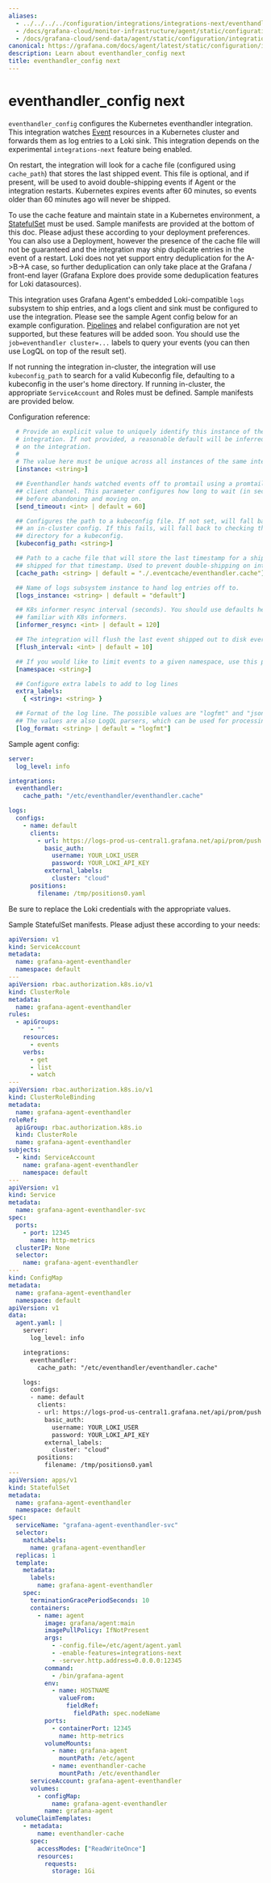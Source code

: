 ```yaml
---
aliases:
  - ../../../../configuration/integrations/integrations-next/eventhandler-config/
  - /docs/grafana-cloud/monitor-infrastructure/agent/static/configuration/integrations/integrations-next/eventhandler-config/
  - /docs/grafana-cloud/send-data/agent/static/configuration/integrations/integrations-next/eventhandler-config/
canonical: https://grafana.com/docs/agent/latest/static/configuration/integrations/integrations-next/eventhandler-config/
description: Learn about eventhandler_config next
title: eventhandler_config next
---
```


# eventhandler_config next

`eventhandler_config` configures the Kubernetes eventhandler integration. This
integration watches
[Event](https://kubernetes.io/docs/reference/generated/kubernetes-api/v1.19/#event-v1-core)
resources in a Kubernetes cluster and forwards them as log entries to a Loki
sink. This integration depends on the experimental `integrations-next` feature
being enabled.

On restart, the integration will look for a cache file (configured using
`cache_path`) that stores the last shipped event. This file is optional, and if
present, will be used to avoid double-shipping events if Agent or the
integration restarts. Kubernetes expires events after 60 minutes, so events
older than 60 minutes ago will never be shipped.

To use the cache feature and maintain state in a Kubernetes environment, a
[StatefulSet](https://kubernetes.io/docs/concepts/workloads/controllers/statefulset/)
must be used. Sample manifests are provided at the bottom of this doc. Please
adjust these according to your deployment preferences. You can also use a
Deployment, however the presence of the cache file will not be guaranteed and
the integration may ship duplicate entries in the event of a restart. Loki does
not yet support entry deduplication for the A->B->A case, so further
deduplication can only take place at the Grafana / front-end layer (Grafana
Explore does provide some deduplication features for Loki datasources).

This integration uses Grafana Agent's embedded Loki-compatible `logs` subsystem
to ship entries, and a logs client and sink must be configured to use the
integration. Please see the sample Agent config below for an example
configuration.
[Pipelines](/docs/loki/latest/clients/promtail/pipelines/)
and relabel configuration are not yet supported, but these features will be
added soon. You should use the `job=eventhandler cluster=...` labels to query
your events (you can then use LogQL on top of the result set).

If not running the integration in-cluster, the integration will use
`kubeconfig_path` to search for a valid Kubeconfig file, defaulting to a
kubeconfig in the user's home directory. If running in-cluster, the appropriate
`ServiceAccount` and Roles must be defined. Sample manifests are provided
below.

Configuration reference:

```yaml
  # Provide an explicit value to uniquely identify this instance of the
  # integration. If not provided, a reasonable default will be inferred based
  # on the integration.
  #
  # The value here must be unique across all instances of the same integration.
  [instance: <string>]

  ## Eventhandler hands watched events off to promtail using a promtail
  ## client channel. This parameter configures how long to wait (in seconds) on the channel
  ## before abandoning and moving on.
  [send_timeout: <int> | default = 60]

  ## Configures the path to a kubeconfig file. If not set, will fall back to using
  ## an in-cluster config. If this fails, will fall back to checking the user's home
  ## directory for a kubeconfig.
  [kubeconfig_path: <string>]

  ## Path to a cache file that will store the last timestamp for a shipped event and events
  ## shipped for that timestamp. Used to prevent double-shipping on integration restart.
  [cache_path: <string> | default = "./.eventcache/eventhandler.cache"]

  ## Name of logs subsystem instance to hand log entries off to.
  [logs_instance: <string> | default = "default"]

  ## K8s informer resync interval (seconds). You should use defaults here unless you are
  ## familiar with K8s informers.
  [informer_resync: <int> | default = 120]

  ## The integration will flush the last event shipped out to disk every flush_interval seconds.
  [flush_interval: <int> | default = 10]

  ## If you would like to limit events to a given namespace, use this parameter.
  [namespace: <string>]

  ## Configure extra labels to add to log lines
  extra_labels:
    { <string>: <string> }

  ## Format of the log line. The possible values are "logfmt" and "json".
  ## The values are also LogQL parsers, which can be used for processing the logs
  [log_format: <string> | default = "logfmt"]
```

Sample agent config:

```yaml
server:
  log_level: info

integrations:
  eventhandler:
    cache_path: "/etc/eventhandler/eventhandler.cache"

logs:
  configs:
    - name: default
      clients:
        - url: https://logs-prod-us-central1.grafana.net/api/prom/push
          basic_auth:
            username: YOUR_LOKI_USER
            password: YOUR_LOKI_API_KEY
          external_labels:
            cluster: "cloud"
      positions:
        filename: /tmp/positions0.yaml
```

Be sure to replace the Loki credentials with the appropriate values.

Sample StatefulSet manifests. Please adjust these according to your needs:

```yaml
apiVersion: v1
kind: ServiceAccount
metadata:
  name: grafana-agent-eventhandler
  namespace: default
---
apiVersion: rbac.authorization.k8s.io/v1
kind: ClusterRole
metadata:
  name: grafana-agent-eventhandler
rules:
  - apiGroups:
      - ""
    resources:
      - events
    verbs:
      - get
      - list
      - watch
---
apiVersion: rbac.authorization.k8s.io/v1
kind: ClusterRoleBinding
metadata:
  name: grafana-agent-eventhandler
roleRef:
  apiGroup: rbac.authorization.k8s.io
  kind: ClusterRole
  name: grafana-agent-eventhandler
subjects:
  - kind: ServiceAccount
    name: grafana-agent-eventhandler
    namespace: default
---
apiVersion: v1
kind: Service
metadata:
  name: grafana-agent-eventhandler-svc
spec:
  ports:
    - port: 12345
      name: http-metrics
  clusterIP: None
  selector:
    name: grafana-agent-eventhandler
---
kind: ConfigMap
metadata:
  name: grafana-agent-eventhandler
  namespace: default
apiVersion: v1
data:
  agent.yaml: |
    server:
      log_level: info

    integrations:
      eventhandler:
        cache_path: "/etc/eventhandler/eventhandler.cache"

    logs:
      configs:
      - name: default
        clients:
        - url: https://logs-prod-us-central1.grafana.net/api/prom/push
          basic_auth:
            username: YOUR_LOKI_USER
            password: YOUR_LOKI_API_KEY
          external_labels:
            cluster: "cloud"
        positions:
          filename: /tmp/positions0.yaml
---
apiVersion: apps/v1
kind: StatefulSet
metadata:
  name: grafana-agent-eventhandler
  namespace: default
spec:
  serviceName: "grafana-agent-eventhandler-svc"
  selector:
    matchLabels:
      name: grafana-agent-eventhandler
  replicas: 1
  template:
    metadata:
      labels:
        name: grafana-agent-eventhandler
    spec:
      terminationGracePeriodSeconds: 10
      containers:
        - name: agent
          image: grafana/agent:main
          imagePullPolicy: IfNotPresent
          args:
            - -config.file=/etc/agent/agent.yaml
            - -enable-features=integrations-next
            - -server.http.address=0.0.0.0:12345
          command:
            - /bin/grafana-agent
          env:
            - name: HOSTNAME
              valueFrom:
                fieldRef:
                  fieldPath: spec.nodeName
          ports:
            - containerPort: 12345
              name: http-metrics
          volumeMounts:
            - name: grafana-agent
              mountPath: /etc/agent
            - name: eventhandler-cache
              mountPath: /etc/eventhandler
      serviceAccount: grafana-agent-eventhandler
      volumes:
        - configMap:
            name: grafana-agent-eventhandler
          name: grafana-agent
  volumeClaimTemplates:
    - metadata:
        name: eventhandler-cache
      spec:
        accessModes: ["ReadWriteOnce"]
        resources:
          requests:
            storage: 1Gi
```
